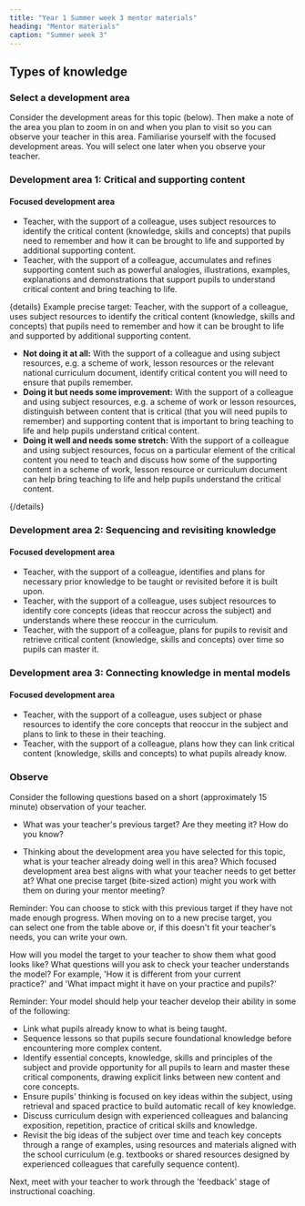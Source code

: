 ```yaml
---
title: "Year 1 Summer week 3 mentor materials"
heading: "Mentor materials"
caption: "Summer week 3"
---
```


## Types of knowledge

### Select a development area

Consider the development areas for this topic (below). Then make a note of the area you plan to zoom in on and when you plan to visit so you can observe your teacher in this area. Familiarise yourself with the focused development areas. You will select one later when you observe your teacher.

### Development area 1: Critical and supporting content

#### Focused development area

- Teacher, with the support of a colleague, uses subject resources to identify the critical content (knowledge, skills and concepts) that pupils need to remember and how it can be brought to life and supported by additional supporting content.
- Teacher, with the support of a colleague, accumulates and refines supporting content such as powerful analogies, illustrations, examples, explanations and demonstrations that support pupils to understand critical content and bring teaching to life.

{details}
Example precise target: Teacher, with the support of a colleague, uses subject resources to identify the critical content (knowledge, skills and concepts) that pupils need to remember and how it can be brought to life and supported by additional supporting content.

- **Not doing it at all:** With the support of a colleague and using subject resources, e.g. a scheme of work, lesson resources or the relevant national curriculum document, identify critical content you will need to ensure that pupils remember.
- **Doing it but needs some improvement:** With the support of a colleague and using subject resources, e.g. a scheme of work or lesson resources, distinguish between content that is critical (that you will need pupils to remember) and supporting content that is important to bring teaching to life and help pupils understand critical content.
- **Doing it well and needs some stretch:** With the support of a colleague and using subject resources, focus on a particular element of the critical content you need to teach and discuss how some of the supporting content in a scheme of work, lesson resource or curriculum document can help bring teaching to life and help pupils understand the critical content.

{/details}

### Development area 2: Sequencing and revisiting knowledge

#### Focused development area

- Teacher, with the support of a colleague, identifies and plans for necessary prior knowledge to be taught or revisited before it is built upon.
- Teacher, with the support of a colleague, uses subject resources to identify core concepts (ideas that reoccur across the subject) and understands where these reoccur in the curriculum.
- Teacher, with the support of a colleague, plans for pupils to revisit and retrieve critical content (knowledge, skills and concepts) over time so pupils can master it.

### Development area 3: Connecting knowledge in mental models

#### Focused development area

- Teacher, with the support of a colleague, uses subject or phase resources to identify the core concepts that reoccur in the subject and plans to link to these in their teaching.
- Teacher, with the support of a colleague, plans how they can link critical content (knowledge, skills and concepts) to what pupils already know.

### Observe

Consider the following questions based on a short (approximately 15 minute) observation of your teacher.

- What was your teacher's previous target? Are they meeting it? How do you know?

- Thinking about the development area you have selected for this topic, what is your teacher already doing well in this area? Which focused development area best aligns with what your teacher needs to get better at? What one precise target (bite-sized action) might you work with them on during your mentor meeting?

Reminder: You can choose to stick with this previous target if they have not made enough progress. When moving on to a new precise target, you can select one from the table above or, if this doesn't fit your teacher's needs, you can write your own.

How will you model the target to your teacher to show them what good looks like? What questions will you ask to check your teacher understands the model? For example, 'How it is different from your current practice?' and 'What impact might it have on your practice and pupils?'

Reminder: Your model should help your teacher develop their ability in some of the following:

- Link what pupils already know to what is being taught.
- Sequence lessons so that pupils secure foundational knowledge before encountering more complex content.
- Identify essential concepts, knowledge, skills and principles of the subject and provide opportunity for all pupils to learn and master these critical components, drawing explicit links between new content and core concepts.
- Ensure pupils' thinking is focused on key ideas within the subject, using retrieval and spaced practice to build automatic recall of key knowledge.
- Discuss curriculum design with experienced colleagues and balancing exposition, repetition, practice of critical skills and knowledge.
- Revisit the big ideas of the subject over time and teach key concepts through a range of examples, using resources and materials aligned with the school curriculum (e.g. textbooks or shared resources designed by experienced colleagues that carefully sequence content).

Next, meet with your teacher to work through the 'feedback' stage of instructional coaching.
